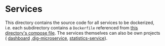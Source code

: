 # Services

This directory contains the source code for all services to be dockerized, i.e. each subdirectory contains
a `Dockerfile` referenced from [this directory's compose file](./docker-compose.yml). The services themselves can also
be own projects ( [dashboard](./dashboard)
,[dig-microservice](./dig-microservice), [statistics-service](./statistics-service)).
